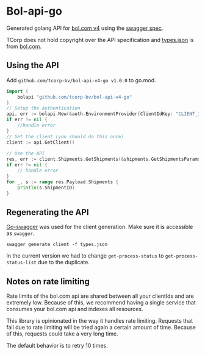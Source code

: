 # Bol-api-go
Generated golang API for [bol.com v4](https://developers.bol.com/beta-program-retailer-api/) using the [swagger spec](https://api.bol.com/retailer/public/apispec/v4).

TCorp does not hold copyright over the API specification and [types.json](types.json) is from [bol.com](https://api.bol.com/retailer/public/apispec/v3).

## Using the API
Add `github.com/tcorp-bv/bol-api-v4-go v1.0.0` to go.mod.

```go
import (
    bolapi "github.com/tcorp-bv/bol-api-v4-go"
)
// Setup the authentication
api, err := bolapi.New(&auth.EnvironmentProvider{ClientIdKey: "CLIENT_ID", ClientSecretKey: "CLIENT_SECRET"})
if err != nil {
	//handle error
}
// Get the client (you should do this once)
client := api.GetClient()
	
// Use the API
res, err := client.Shipments.GetShipments(&shipments.GetShipmentsParams{Context:context.Background()})
if err != nil {
	// handle error
}
for _, s := range res.Payload.Shipments {
	println(s.ShipmentID)
}
```


## Regenerating the API
[Go-swagger](https://github.com/go-swagger/go-swagger) was used for the client generation. Make sure it is accessible as `swagger`.
```shell script
swagger generate client -f types.json
```

In the current version we had to change `get-process-status` to `get-process-status-list` due to the duplicate.

## Notes on rate limiting
Rate limits of the bol.com api are shared between all your clientIds and are extremely low.
Because of this, we recommend having a single service that consumes your bol.com api and indexes all resources.

This library is opinionated in the way it handles rate limiting.
Requests that fail due to rate limiting will be tried again a certain amount of time.
Because of this, requests could take a very long time. 

The default behavior is to retry 10 times.
